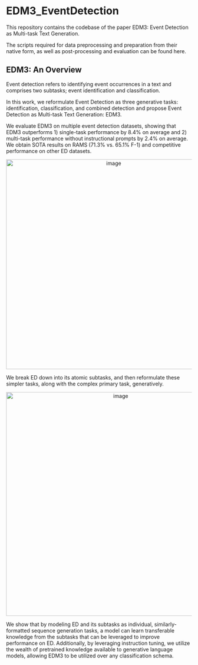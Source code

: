 # EDM3_EventDetection

This repository contains the codebase of the paper EDM3: Event Detection as Multi-task Text Generation. 

The scripts required for data preprocessing and preparation from their native form, as well as post-processing and evaluation can be found here.

## EDM3: An Overview 

Event detection refers to identifying event occurrences in a text and comprises two subtasks; event identification and classification.

In this work, we reformulate Event Detection as three generative tasks: identification, classification, and combined detection and propose Event Detection as Multi-task Text Generation: EDM3. 

We evaluate EDM3 on multiple event detection datasets, showing that EDM3 outperforms 1) single-task performance by 8.4\% on average and 2) multi-task performance without instructional prompts by 2.4% on average.
We obtain SOTA results on RAMS (71.3% vs. 65.1% F-1) and competitive performance on other ED datasets.


<p align="center">
<img width="568" alt="image" src="https://user-images.githubusercontent.com/28482281/235067240-4b018dd4-48db-4ae0-8834-2412dc9af48f.png">
</p>



We break ED down into its atomic subtasks, and then reformulate these simpler tasks, along with the complex primary task, generatively.
<p align="center">
<img width="606" alt="image" src="https://user-images.githubusercontent.com/28482281/235067068-b1beaed7-11d7-4e71-bd47-7f1626bbe996.png">
</p>

We show that by modeling ED and its subtasks as individual, similarly-formatted sequence generation tasks, a model can learn transferable knowledge from the subtasks that can be leveraged to improve performance on ED. 
Additionally, by leveraging instruction tuning, we utilize the wealth of pretrained knowledge available to generative language models, allowing EDM3 to be utilized over any classification schema.


